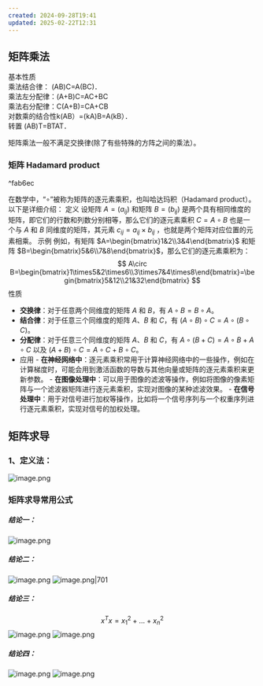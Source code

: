 ```yaml
---
created: 2024-09-28T19:41
updated: 2025-02-22T12:31
---
```

## 矩阵乘法

基本性质  
乘法结合律： (AB)C=A(BC)．  
乘法左分配律：(A+B)C=AC+BC  
乘法右分配律：C(A+B)=CA+CB  
对数乘的结合性k(AB）=(kA)B=A(kB）．  
转置 (AB)T=BTAT．

矩阵乘法一般不满足交换律(除了有些特殊的方阵之间的乘法）。

### 矩阵 Hadamard product

^fab6ec

在数学中，“$\circ$”被称为矩阵的逐元素乘积，也叫哈达玛积（Hadamard product）。以下是详细介绍： 
定义 设矩阵 $A=(a_{ij})$ 和矩阵 $B=(b_{ij})$ 是两个具有相同维度的矩阵，即它们的行数和列数分别相等，那么它们的逐元素乘积 $C = A\circ B$ 也是一个与 $A$ 和 $B$ 同维度的矩阵，其元素 $c_{ij}=a_{ij}\times b_{ij}$ ，也就是两个矩阵对应位置的元素相乘。 
示例 例如，有矩阵 $A=\begin{bmatrix}1&2\\3&4\end{bmatrix}$ 和矩阵 $B=\begin{bmatrix}5&6\\7&8\end{bmatrix}$，那么它们的逐元素乘积为： $$ A\circ B=\begin{bmatrix}1\times5&2\times6\\3\times7&4\times8\end{bmatrix}=\begin{bmatrix}5&12\\21&32\end{bmatrix} $$ 性质 
- **交换律**：对于任意两个同维度的矩阵 $A$ 和 $B$，有 $A\circ B = B\circ A$。 
- **结合律**：对于任意三个同维度的矩阵 $A$、$B$ 和 $C$，有 $(A\circ B)\circ C = A\circ(B\circ C)$。
- **分配律**：对于任意三个同维度的矩阵 $A$、$B$ 和 $C$，有 $A\circ(B + C)=A\circ B+A\circ C$ 以及 $(A + B)\circ C=A\circ C + B\circ C$。 
- 应用 - **在神经网络中**：逐元素乘积常用于计算神经网络中的一些操作，例如在计算梯度时，可能会用到激活函数的导数与其他向量或矩阵的逐元素乘积来更新参数。 - **在图像处理中**：可以用于图像的滤波等操作，例如将图像的像素矩阵与一个滤波器矩阵进行逐元素乘积，实现对图像的某种滤波效果。 - **在信号处理中**：用于对信号进行加权等操作，比如将一个信号序列与一个权重序列进行逐元素乘积，实现对信号的加权处理。
## 矩阵求导

### 1、定义法：
![image.png](https://gitee.com/zhang-junjie123/picture/raw/master/image/20240928194204.png)

### 矩阵求导常用公式

##### 结论一：

![image.png](https://gitee.com/zhang-junjie123/picture/raw/master/image/20240928194333.png)

##### 结论二：
![image.png](https://gitee.com/zhang-junjie123/picture/raw/master/image/20240928194719.png)
![image.png|701](https://gitee.com/zhang-junjie123/picture/raw/master/image/20240928194812.png)

##### 结论三：
$$
x^Tx = x_{1}^2+ \dots + x_{n}^2
$$
![image.png](https://gitee.com/zhang-junjie123/picture/raw/master/image/20240928194917.png)
![image.png](https://gitee.com/zhang-junjie123/picture/raw/master/image/20240928194938.png)

##### 结论四：
![image.png](https://gitee.com/zhang-junjie123/picture/raw/master/image/20240928195106.png)
![image.png](https://gitee.com/zhang-junjie123/picture/raw/master/image/20240928201236.png)
